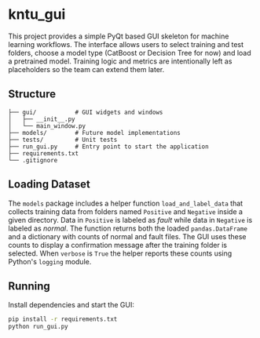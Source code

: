 # kntu_gui

This project provides a simple PyQt based GUI skeleton for machine learning workflows.
The interface allows users to select training and test folders, choose a model type
(CatBoost or Decision Tree for now) and load a pretrained model. Training logic and
metrics are intentionally left as placeholders so the team can extend them later.

## Structure

```
├── gui/           # GUI widgets and windows
│   ├── __init__.py
│   └── main_window.py
├── models/        # Future model implementations
├── tests/         # Unit tests
├── run_gui.py     # Entry point to start the application
├── requirements.txt
└── .gitignore
```

## Loading Dataset

The `models` package includes a helper function `load_and_label_data` that
collects training data from folders named `Positive` and `Negative` inside a
given directory. Data in `Positive` is labeled as *fault* while data in
`Negative` is labeled as *normal*. The function returns both the loaded
``pandas.DataFrame`` and a dictionary with counts of normal and fault files.
The GUI uses these counts to display a confirmation message after the training
folder is selected. When ``verbose`` is ``True`` the helper reports these
counts using Python's ``logging`` module.

## Running

Install dependencies and start the GUI:

```bash
pip install -r requirements.txt
python run_gui.py
```
